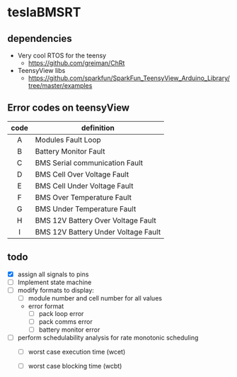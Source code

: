 # teslaBMSRT

## dependencies
- Very cool RTOS for the teensy
	- https://github.com/greiman/ChRt
- TeensyView libs
	- https://github.com/sparkfun/SparkFun_TeensyView_Arduino_Library/tree/master/examples
	
## Error codes on teensyView

| code | definition | 
|:----:|------------|
| A | Modules Fault Loop |
| B | Battery Monitor Fault |
| C | BMS Serial communication Fault |
| D | BMS Cell Over Voltage Fault |
| E | BMS Cell Under Voltage Fault |
| F | BMS Over Temperature Fault |
| G | BMS Under Temperature Fault |
| H | BMS 12V Battery Over Voltage Fault |
| I | BMS 12V Battery Under Voltage Fault |
	
## todo
- [X] assign all signals to pins
- [ ] Implement state machine
- [ ] modify formats to display:
	- [ ] module number and cell number for all values
	- error format
		- [ ] pack loop error
		- [ ] pack comms error
		- [ ] battery monitor error
- [ ] perform schedulability analysis for rate monotonic scheduling
	- [ ] worst case execution time (wcet)
	- [ ] worst case blocking time (wcbt)
	
